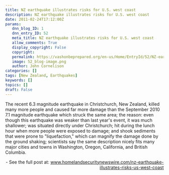 ```yaml
---
title: NZ earthquake illustrates risks for U.S. west coast
description: NZ earthquake illustrates risks for U.S. west coast
date: 2011-02-24T17:12:00Z
params:
   dnn_blog_ID: 1
   dnn_entry_ID: 52
   meta_title: NZ earthquake illustrates risks for U.S. west coast
   allow_comments: True
   display_copyright: False
   copyright: 
   permalink: https://vashonbeprepared.org/en-us/Home/EntryId/52/NZ-earthquake-illustrates-risks-for-U-S-west-coast
   image: 52_blog-image.png
   author: John Cornelison
categories: []
tags: [New Zealand, Earthquakes]
keywords: []
topics: []
draft: False
---
```


<p>The recent 6.3 magnitude earthquake in Christchurch, New Zealand, killed many more people and caused far more damage than the September 2010 7.1 magnitude earthquake which struck the same area; the reason: even though this earthquake was weaker than last year's event, it was much shallower; was situated directly under Christchurch; hit during the lunch hour when more people were exposed to damage; and shook sediments that were prone to "liquefaction," which can magnify the damage done by the ground shaking; scientists say the same description nicely fits many major cities and towns in Washington, Oregon, California, and British Columbia.</p>
<p align="right">- See the full post at: <a title="http://www.homelandsecuritynewswire.com/nz-earthquake-illustrates-risks-us-west-coast" href="http://www.homelandsecuritynewswire.com/nz-earthquake-illustrates-risks-us-west-coast">www.homelandsecuritynewswire.com/nz-earthquake-illustrates-risks-us-west-coast</a></p>
